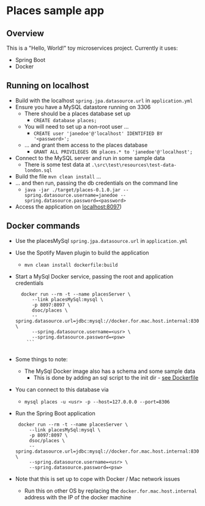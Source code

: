 # Places sample app

## Overview
This is a "Hello, World!" toy microservices project. Currently it uses:
* Spring Boot
* Docker


## Running on localhost 
* Build with the localhost `spring.jpa.datasource.url` in `application.yml`
* Ensure you have a MySQL datastore running on 3306
  * There should be a places database set up
    * `CREATE database places;`
  * You will need to set up a non-root user ...
    * `CREATE user 'janedoe'@'localhost' IDENTIFIED BY '<password>';`
  * ... and grant them access to the places database
    * `GRANT ALL PRIVILEGES ON places.* to 'janedoe'@'localhost';`
* Connect to the MySQL server and run in some sample data
  * There is some test data at `.\src\test\resources\test-data-london.sql`
* Build the file `mvn clean install` ...
* ... and then run, passing the db credentials on the command line
  * `java -jar ./target/places-0.1.0.jar --spring.datasource.username=janedoe --spring.datasource.password=<password>`
* Access the application on [localhost:8097](http://localhost:8097/place/1))

## Docker commands
* Use the placesMySql `spring.jpa.datasource.url` in `application.yml`
* Use the Spotify Maven plugin to build the application
  * `mvn clean install dockerfile:build`
* Start a MySql Docker service, passing the root and application credentials
  ```
    docker run --rm -t --name placesServer \
        --link placesMySql:mysql \
        -p 8097:8097 \
        dsoc/places \
        --spring.datasource.url=jdbc:mysql://docker.for.mac.host.internal:8306/places \
        --spring.datasource.username=<usr> \
        --spring.datasource.password=<psw>
      ``` 
     
* Some things to note:
   * The MySql Docker image also has a schema and some sample data
     * This is done by adding an sql script to the init dir - [see Dockerfile](https://github.com/sih/places-mysql/blob/master/Dockerfile)
 * You can connect to this database via
   * `mysql places -u <usr> -p --host=127.0.0.0 --port=8306`
 * Run the Spring Boot application 
   ```
    docker run --rm -t --name placesServer \
        --link placesMySql:mysql \
        -p 8097:8097 \
        dsoc/places \
        --spring.datasource.url=jdbc:mysql://docker.for.mac.host.internal:8306/places \
        --spring.datasource.username=<usr> \
        --spring.datasource.password=<psw>
   ```
 
 * Note that this is set up to cope with Docker / Mac network issues
   * Run this on other OS by replacing the `docker.for.mac.host.internal` address with the IP of the docker machine